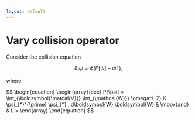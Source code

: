 ```yaml
---
layout: default
---
```


# Vary collision operator

Consider the collision equation

$$
\begin{equation}
  \partial_t \psi = \phi (P[\psi] - \psi L),
\end{equation}
$$

where

$$
\begin{equation}
  \begin{array}{ccc}
  P[\psi] = \int_{\boldsymbol{\matcal{V}}} \int_{\mathcal{W}}} \omega^{-2} K \psi\_{\*}^{\prime} \psi\_{\*} \, d\boldsymbol{W} \boldsymbol{W} & \mbox{and} & L = 
  \end{array}
\end{equation}
$$
